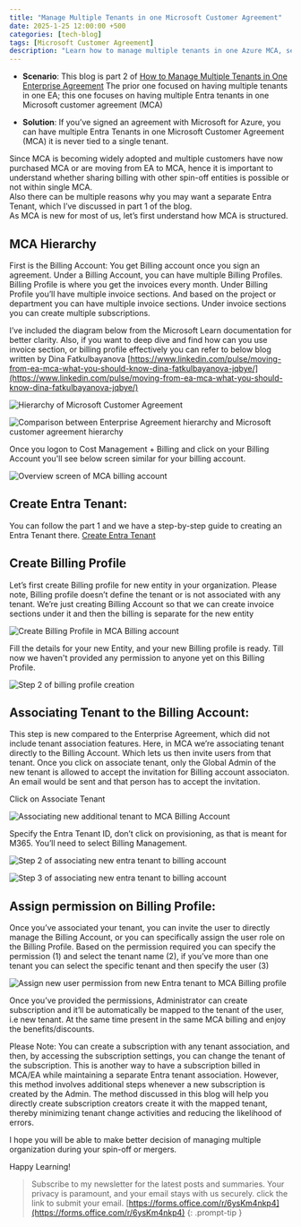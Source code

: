 ```yaml
---
title: "Manage Multiple Tenants in one Microsoft Customer Agreement"
date: 2025-1-25 12:00:00 +500
categories: [tech-blog]
tags: [Microsoft Customer Agreement]
description: "Learn how to manage multiple tenants in one Azure MCA, set billing profiles, and have multiple companies in single Microsoft customer agreement."
---
```


* **Scenario**: This blog is part 2 of [How to Manage Multiple Tenants in One Enterprise Agreement](https://www.azuredoctor.com/posts/multiple-tenants-one-enterprise-agreement/) The prior one focused on having multiple tenants in one EA; this one focuses on having multiple Entra tenants in one Microsoft customer agreement (MCA)

* **Solution**: If you’ve signed an agreement with Microsoft for Azure, you can have multiple Entra Tenants in one Microsoft Customer Agreement (MCA) it is never tied to a single tenant.

Since MCA is becoming widely adopted and multiple customers have now purchased MCA or are moving from EA to MCA, hence it is important to understand whether sharing billing with other spin-off entities is possible or not within single MCA.\
Also there can be multiple reasons why you may want a separate Entra Tenant, which I’ve discussed in part 1 of the blog.\
As MCA is new for most of us, let’s first understand how MCA is structured.

## MCA Hierarchy

First is the Billing Account: You get Billing account once you sign an agreement. Under a Billing Account, you can have multiple Billing Profiles. Billing Profile is where you get the invoices every month. Under Billing Profile you’ll have multiple invoice sections.
And based on the project or department you can have multiple invoice sections. Under invoice sections you can create multiple subscriptions.

I’ve included the diagram below from the Microsoft Learn documentation for better clarity.
Also, if you want to deep dive and find how can you use invoice section, or billing profile effectively you can refer to below blog written by Dina Fatkulbayanova
[https://www.linkedin.com/pulse/moving-from-ea-mca-what-you-should-know-dina-fatkulbayanova-jqbye/](https://www.linkedin.com/pulse/moving-from-ea-mca-what-you-should-know-dina-fatkulbayanova-jqbye/)

![Hierarchy of Microsoft Customer Agreement](https://raw.githubusercontent.com/qureshiaquib/qureshiaquib.github.io/main/assets/25012025/mca-hierarchy.jpg)

![Comparison between Enterprise Agreement hierarchy and Microsoft customer agreement hierarchy](https://raw.githubusercontent.com/qureshiaquib/qureshiaquib.github.io/main/assets/25012025/mca-hierarchy-comparison-to-ea.jpg)


Once you logon to Cost Management + Billing and click on your Billing Account you'll see below screen similar for your billing account.

![Overview screen of MCA billing account](https://raw.githubusercontent.com/qureshiaquib/qureshiaquib.github.io/main/assets/25012025/billing-account-info.jpg)


## Create Entra Tenant:
You can follow the part 1 and we have a step-by-step guide to creating an Entra Tenant there.
[Create Entra Tenant](https://www.azuredoctor.com/posts/multiple-tenants-one-enterprise-agreement/#create-entra-tenant)

## Create Billing Profile
Let’s first create Billing profile for new entity in your organization.
Please note, Billing profile doesn’t define the tenant or is not associated with any tenant. We’re just creating Billing Account so that we can create invoice sections under it and then the billing is separate for the new entity

![Create Billing Profile in MCA Billing account](https://raw.githubusercontent.com/qureshiaquib/qureshiaquib.github.io/main/assets/25012025/Billing-profile-creation-step1.jpg)

Fill the details for your new Entity, and your new Billing profile is ready. Till now we haven't provided any permission to anyone yet on this Billing Profile.

![Step 2 of billing profile creation](https://raw.githubusercontent.com/qureshiaquib/qureshiaquib.github.io/main/assets/25012025/Billing-profile-creation-step2.jpg)

## Associating Tenant to the Billing Account:

This step is new compared to the Enterprise Agreement, which did not include tenant association features. Here, in MCA we’re associating tenant directly to the Billing Account. Which lets us then invite users from that tenant. Once you click on associate tenant, only the Global Admin of the new tenant is allowed to accept the invitation for Billing account associaton. An email would be sent and that person has to accept the invitation.

Click on Associate Tenant

![Associating new additional tenant to MCA Billing Account](https://raw.githubusercontent.com/qureshiaquib/qureshiaquib.github.io/main/assets/25012025/billing-accociate-tenant.jpg)

Specify the Entra Tenant ID, don’t click on provisioning, as that is meant for M365. You’ll need to select Billing Management.

![Step 2 of associating new entra tenant to billing account](https://raw.githubusercontent.com/qureshiaquib/qureshiaquib.github.io/main/assets/25012025/billing-accociate-tenant-step2.jpg)

![Step 3 of associating new entra tenant to billing account](https://raw.githubusercontent.com/qureshiaquib/qureshiaquib.github.io/main/assets/25012025/billing-accociate-tenant-step3.jpg)

## Assign permission on Billing Profile:
Once you’ve associated your tenant, you can invite the user to directly manage the Billing Account, or you can specifically assign the user role on the Billing Profile.
Based on the permission required you can specify the permission (1) and select the tenant name (2), if you’ve more than one tenant you can select the specific tenant and then specify the user (3)

![Assign new user permission from new Entra tenant to MCA Billing profile](https://raw.githubusercontent.com/qureshiaquib/qureshiaquib.github.io/main/assets/25012025/assign-permission-on-billing-profile-v1.jpg)

Once you’ve provided the permissions, Administrator can create subscription and it’ll be automatically be mapped to the tenant of the user, i.e new tenant. At the same time present in the same MCA billing and enjoy the benefits/discounts.

Please Note:
You can create a subscription with any tenant association, and then, by accessing the subscription settings, you can change the tenant of the subscription. This is another way to have a subscription billed in MCA/EA while maintaining a separate Entra tenant association. However, this method involves additional steps whenever a new subscription is created by the Admin. The method discussed in this blog will help you directly create subscription creators create it with the mapped tenant, thereby minimizing tenant change activities and reducing the likelihood of errors.

I hope you will be able to make better decision of managing multiple organization during your spin-off or mergers.

Happy Learning!

>Subscribe to my newsletter for the latest posts and summaries. Your privacy is paramount, and your email stays with us securely.
click the link to submit your email.
[https://forms.office.com/r/6ysKm4nkp4](https://forms.office.com/r/6ysKm4nkp4)
{: .prompt-tip }